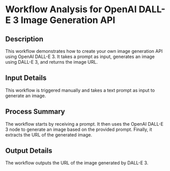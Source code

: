 # Workflow Analysis for OpenAI DALL-E 3 Image Generation API

## Description
This workflow demonstrates how to create your own image generation API using OpenAI DALL-E 3. It takes a prompt as input, generates an image using DALL-E 3, and returns the image URL.

## Input Details
This workflow is triggered manually and takes a text prompt as input to generate an image.

## Process Summary
The workflow starts by receiving a prompt. It then uses the OpenAI DALL-E 3 node to generate an image based on the provided prompt. Finally, it extracts the URL of the generated image.

## Output Details
The workflow outputs the URL of the image generated by DALL-E 3.
